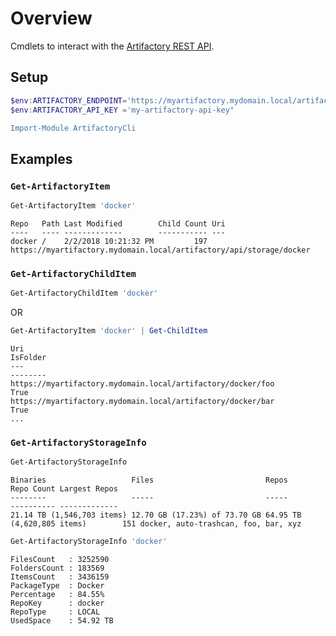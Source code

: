 # Overview

Cmdlets to interact with the [Artifactory REST API](https://www.jfrog.com/confluence/display/JFROG/Artifactory+REST+API#ArtifactoryRESTAPI-DeleteItemFromTrashCan).

## Setup

```powershell
$env:ARTIFACTORY_ENDPOINT='https://myartifactory.mydomain.local/artifactory'
$env:ARTIFACTORY_API_KEY ='my-artifactory-api-key"

Import-Module ArtifactoryCli
```

## Examples

### `Get-ArtifactoryItem`

```powershell
Get-ArtifactoryItem 'docker'
```
```text
Repo   Path Last Modified        Child Count Uri
----   ---- -------------        ----------- ---
docker /    2/2/2018 10:21:32 PM         197 https://myartifactory.mydomain.local/artifactory/api/storage/docker
```

### `Get-ArtifactoryChildItem`

```powershell
Get-ArtifactoryChildItem 'docker'
```
OR
```powershell
Get-ArtifactoryItem 'docker' | Get-ChildItem
```
```text
Uri                                                                                  IsFolder
---                                                                                  --------
https://myartifactory.mydomain.local/artifactory/docker/foo                          True
https://myartifactory.mydomain.local/artifactory/docker/bar                          True
...
```

### `Get-ArtifactoryStorageInfo`

```powershell
Get-ArtifactoryStorageInfo
```
```text
Binaries                   Files                         Repos                      Repo Count Largest Repos
--------                   -----                         -----                      ---------- -------------
21.14 TB (1,546,703 items) 12.70 GB (17.23%) of 73.70 GB 64.95 TB (4,620,805 items)        151 docker, auto-trashcan, foo, bar, xyz
```

```powershell
Get-ArtifactoryStorageInfo 'docker'
```
```text
FilesCount   : 3252590
FoldersCount : 183569
ItemsCount   : 3436159
PackageType  : Docker
Percentage   : 84.55%
RepoKey      : docker
RepoType     : LOCAL
UsedSpace    : 54.92 TB
```